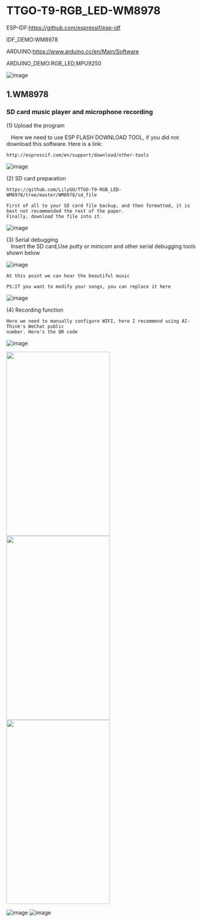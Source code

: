 # TTGO-T9-RGB_LED-WM8978

ESP-IDF:https://github.com/espressif/esp-idf

IDF_DEMO:WM8978

ARDUINO:https://www.arduino.cc/en/Main/Software

ARDUINO_DEMO:RGB_LED,MPU9250

![image](https://github.com/LilyGO/TTGO-T9-RGB_LED-WM8978/blob/master/Images/image1.jpg)

## 1.WM8978
### SD card music player and microphone recording
(1) Upload the program

    Here we need to use ESP FLASH DOWNLOAD TOOL, if you did not download this software. Here is a link:
    
    http://espressif.com/en/support/download/other-tools
![image](https://github.com/LilyGO/TTGO-T9-RGB_LED-WM8978/blob/master/Images/Screenshot_5.png)
    
(2) SD card preparation

    https://github.com/LilyGO/TTGO-T9-RGB_LED-WM8978/tree/master/WM8978/sd_file
    
    First of all to your SD card file backup, and then formatted, it is best not recommended the rest of the paper. 
    Finally, download the file into it.
![image](https://github.com/LilyGO/TTGO-T9-RGB_LED-WM8978/blob/master/Images/Screenshot_4.png)

(3) Serial debugging
        
    Insert the SD card,Use putty or minicom and other serial debugging tools shown below
    
![image](https://github.com/LilyGO/TTGO-T9-RGB_LED-WM8978/blob/master/Images/Screenshot_7.png)

    At this point we can hear the beautiful music
    
    PS:If you want to modify your songs, you can replace it here 
    
![image](https://github.com/LilyGO/TTGO-T9-RGB_LED-WM8978/blob/master/Images/Screenshot_6.png)

(4) Recording function

    Here we need to manually configure WIFI, here I recommend using AI-Think's WeChat public 
    number. Here's the QR code

![image](https://github.com/LilyGO/TTGO-T9-RGB_LED-WM8978/blob/master/Images/QR%20code.jpg)

<img width="270" height="480" src="https://github.com/LilyGO/TTGO-T9-RGB_LED-WM8978/blob/master/Images/photo1.png"/>  <img width="270" height="480" src="https://github.com/LilyGO/TTGO-T9-RGB_LED-WM8978/blob/master/Images/photo2.png"/>  <img width="270" height="480" src="https://github.com/LilyGO/TTGO-T9-RGB_LED-WM8978/blob/master/Images/photo3.png"/>

![image](https://github.com/LilyGO/TTGO-T9-RGB_LED-WM8978/blob/master/Images/Screenshot_3.png)
![image](https://github.com/LilyGO/TTGO-T9-RGB_LED-WM8978/blob/master/Images/Screenshot_8.png)

  
